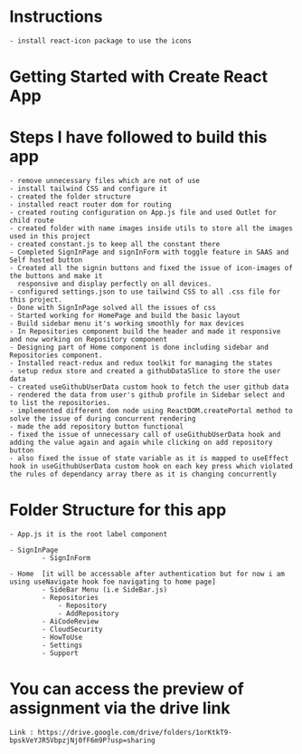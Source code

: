 # Instructions
    - install react-icon package to use the icons

# Getting Started with Create React App


# Steps I have followed to build this app

    - remove unnecessary files which are not of use  
    - install tailwind CSS and configure it
    - created the folder structure
    - installed react router dom for routing
    - created routing configuration on App.js file and used Outlet for child route
    - created folder with name images inside utils to store all the images used in this project
    - created constant.js to keep all the constant there
    - Completed SignInPage and signInForm with toggle feature in SAAS and Self hosted button
    - Created all the signin buttons and fixed the issue of icon-images of the buttons and make it
      responsive and display perfectly on all devices.
    - configured settings.json to use tailwind CSS to all .css file for this project.
    - Done with SignInPage solved all the issues of css
    - Started working for HomePage and build the basic layout
    - Build sidebar menu it's working smoothly for max devices 
    - In Repositories component build the header and made it responsive and now working on Repository component 
    - Designing part of Home component is done including sidebar and Repositories component.
    - Installed react-redux and redux toolkit for managing the states
    - setup redux store and created a githubDataSlice to store the user data  
    - created useGithubUserData custom hook to fetch the user github data
    - rendered the data from user's github profile in Sidebar select and to list the repositories.
    - implemented different dom node using ReactDOM.createPortal method to solve the issue of during concurrent rendering 
    - made the add repository button functional
    - fixed the issue of unnecessary call of useGithubUserData hook and adding the value again and again while clicking on add repository  button 
    - also fixed the issue of state variable as it is mapped to useEffect hook in useGithubUserData custom hook on each key press which violated the rules of dependancy array there as it is changing concurrently 
    
      


# Folder Structure for this app
    - App.js it is the root label component
    
    - SignInPage
            - SignInForm

    - Home  [it will be accessable after authentication but for now i am using useNavigate hook foe navigating to home page]
            - SideBar Menu (i.e SideBar.js)
            - Repositories
                - Repository 
                - AddRepository
            - AiCodeReview
            - CloudSecurity
            - HowToUse
            - Settings
            - Support

# You can access the preview of assignment via the drive link  
    Link : https://drive.google.com/drive/folders/1orKtkT9-bpskVeYJR5VbpzjNj0fF6m9P?usp=sharing


         
